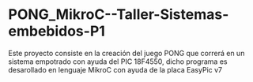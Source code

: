 # PONG_MikroC--Taller-Sistemas-embebidos-P1
Este proyecto consiste en la creación del juego PONG que  correrá en un sistema empotrado con ayuda del PIC 18F4550, dicho programa es  desarollado en lenguaje MikroC con ayuda de la placa EasyPic v7
